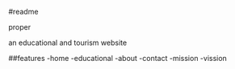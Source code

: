 #readme

proper

an educational and tourism website

##features
-home
-educational
-about
-contact
-mission
-vission
